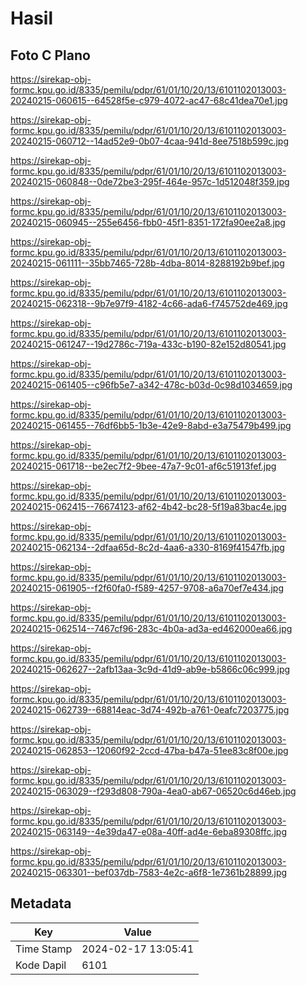 # Hasil

## Foto C Plano

https://sirekap-obj-formc.kpu.go.id/8335/pemilu/pdpr/61/01/10/20/13/6101102013003-20240215-060615--64528f5e-c979-4072-ac47-68c41dea70e1.jpg

https://sirekap-obj-formc.kpu.go.id/8335/pemilu/pdpr/61/01/10/20/13/6101102013003-20240215-060712--14ad52e9-0b07-4caa-941d-8ee7518b599c.jpg

https://sirekap-obj-formc.kpu.go.id/8335/pemilu/pdpr/61/01/10/20/13/6101102013003-20240215-060848--0de72be3-295f-464e-957c-1d512048f359.jpg

https://sirekap-obj-formc.kpu.go.id/8335/pemilu/pdpr/61/01/10/20/13/6101102013003-20240215-060945--255e6456-fbb0-45f1-8351-172fa90ee2a8.jpg

https://sirekap-obj-formc.kpu.go.id/8335/pemilu/pdpr/61/01/10/20/13/6101102013003-20240215-061111--35bb7465-728b-4dba-8014-8288192b9bef.jpg

https://sirekap-obj-formc.kpu.go.id/8335/pemilu/pdpr/61/01/10/20/13/6101102013003-20240215-062318--9b7e97f9-4182-4c66-ada6-f745752de469.jpg

https://sirekap-obj-formc.kpu.go.id/8335/pemilu/pdpr/61/01/10/20/13/6101102013003-20240215-061247--19d2786c-719a-433c-b190-82e152d80541.jpg

https://sirekap-obj-formc.kpu.go.id/8335/pemilu/pdpr/61/01/10/20/13/6101102013003-20240215-061405--c96fb5e7-a342-478c-b03d-0c98d1034659.jpg

https://sirekap-obj-formc.kpu.go.id/8335/pemilu/pdpr/61/01/10/20/13/6101102013003-20240215-061455--76df6bb5-1b3e-42e9-8abd-e3a75479b499.jpg

https://sirekap-obj-formc.kpu.go.id/8335/pemilu/pdpr/61/01/10/20/13/6101102013003-20240215-061718--be2ec7f2-9bee-47a7-9c01-af6c51913fef.jpg

https://sirekap-obj-formc.kpu.go.id/8335/pemilu/pdpr/61/01/10/20/13/6101102013003-20240215-062415--76674123-af62-4b42-bc28-5f19a83bac4e.jpg

https://sirekap-obj-formc.kpu.go.id/8335/pemilu/pdpr/61/01/10/20/13/6101102013003-20240215-062134--2dfaa65d-8c2d-4aa6-a330-8169f41547fb.jpg

https://sirekap-obj-formc.kpu.go.id/8335/pemilu/pdpr/61/01/10/20/13/6101102013003-20240215-061905--f2f60fa0-f589-4257-9708-a6a70ef7e434.jpg

https://sirekap-obj-formc.kpu.go.id/8335/pemilu/pdpr/61/01/10/20/13/6101102013003-20240215-062514--7467cf96-283c-4b0a-ad3a-ed462000ea66.jpg

https://sirekap-obj-formc.kpu.go.id/8335/pemilu/pdpr/61/01/10/20/13/6101102013003-20240215-062627--2afb13aa-3c9d-41d9-ab9e-b5866c06c999.jpg

https://sirekap-obj-formc.kpu.go.id/8335/pemilu/pdpr/61/01/10/20/13/6101102013003-20240215-062739--68814eac-3d74-492b-a761-0eafc7203775.jpg

https://sirekap-obj-formc.kpu.go.id/8335/pemilu/pdpr/61/01/10/20/13/6101102013003-20240215-062853--12060f92-2ccd-47ba-b47a-51ee83c8f00e.jpg

https://sirekap-obj-formc.kpu.go.id/8335/pemilu/pdpr/61/01/10/20/13/6101102013003-20240215-063029--f293d808-790a-4ea0-ab67-06520c6d46eb.jpg

https://sirekap-obj-formc.kpu.go.id/8335/pemilu/pdpr/61/01/10/20/13/6101102013003-20240215-063149--4e39da47-e08a-40ff-ad4e-6eba89308ffc.jpg

https://sirekap-obj-formc.kpu.go.id/8335/pemilu/pdpr/61/01/10/20/13/6101102013003-20240215-063301--bef037db-7583-4e2c-a6f8-1e7361b28899.jpg


## Metadata

| Key        | Value               |
| ---------- | ------------------- |
| Time Stamp | 2024-02-17 13:05:41 |
| Kode Dapil | 6101                |



